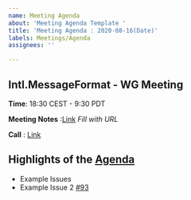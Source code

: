 ```yaml
---
name: Meeting Agenda
about: 'Meeting Agenda Template '
title: 'Meeting Agenda : 2020-08-16(Date)'
labels: Meetings/Agenda
assignees: ''

---
```


## Intl.MessageFormat - WG Meeting 

**Time**: 18:30 CEST - 9:30 PDT

**Meeting Notes** :[Link]() *Fill with URL*

**Call** : [Link](https://meet.google.com/nqr-frda-fii)



## Highlights of the [Agenda](https://github.com/unicode-org/message-format-wg/projects/5#column-16197531)
- Example Issues
-  Example Issue 2 [#93 ](https://github.com/unicode-org/message-format-wg/issues/93)
